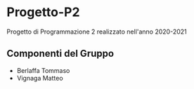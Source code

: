 # Progetto-P2

Progetto di Programmazione 2 realizzato nell'anno 2020-2021

## Componenti del Gruppo

* Berlaffa Tommaso
* Vignaga Matteo